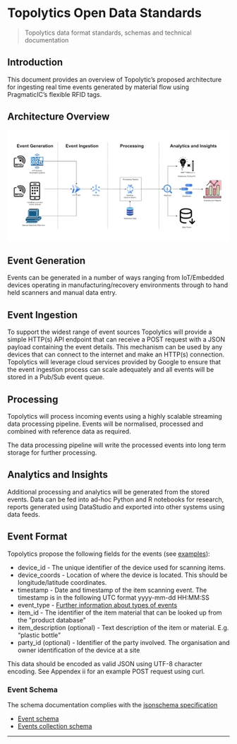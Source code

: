 # Topolytics Open Data Standards

> Topolytics data format standards, schemas and technical documentation


## Introduction
This document provides an overview of Topolytic’s proposed architecture for ingesting real time events generated by material flow using PragmaticIC’s flexible RFID tags.

## Architecture Overview

![Architecture Overview Diagram](images/architecture-overview.png)
## Event Generation
Events can be generated in a number of ways ranging from IoT/Embedded devices operating in manufacturing/recovery environments through to hand held scanners and manual data entry.

## Event Ingestion
To support the widest range of event sources Topolytics will provide a simple HTTP(s) API endpoint that can receive a POST request with a JSON payload containing the event details. This mechanism can be used by any devices that can connect to the internet and make an HTTP(s) connection.
Topolytics will leverage cloud services provided by Google to ensure that the event ingestion process can scale adequately and all events will be stored in a Pub/Sub event queue.

## Processing
Topolytics will process incoming events using a highly scalable streaming data processing pipeline.
Events will be normalised, processed and combined with reference data as required.

The data processing pipeline will write the processed events into long term storage for further processing.

## Analytics and Insights
Additional processing and analytics will be generated from the stored events. Data can be fed into ad-hoc Python and R notebooks for research, reports generated using DataStudio and exported into other systems using data feeds.

## Event Format
Topolytics propose the following fields for the events (see [examples](./examples.md)):

- device_id - The unique identifier of the device used for scanning items.
- device_coords - Location of where the device is located. This should be longitude/latitude coordinates.
- timestamp - Date and timestamp of the item scanning event. The timestamp is in the following UTC format yyyy-mm-dd HH:MM:SS
- event_type - [Further information about types of events](./events.md)
- item_id - The identifier of the item material that can be looked up from the "product database"
- item_description (optional) - Text description of the item or material. E.g. “plastic bottle”
- party_id (optional) - Identifier of the party involved. The organisation and owner identification of the device at a site

This data should be encoded as valid JSON using UTF-8 character encoding. See Appendex ii for an example POST request using curl.

### Event Schema

The schema documentation complies with the [jsonschema specification](https://json-schema.org/specification.html)

- [Event schema](./schema/events/json/event.schema.md) 
- [Events collection schema](./schema/events/json/events.schema.md)
  

---
